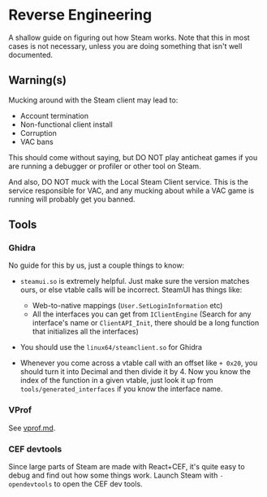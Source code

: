 # Reverse Engineering

A shallow guide on figuring out how Steam works.
Note that this in most cases is not necessary, unless you are doing something that isn't well documented. 

## Warning(s)
Mucking around with the Steam client may lead to:
- Account termination
- Non-functional client install
- Corruption
- VAC bans

This should come without saying, but DO NOT play anticheat games if you are running a debugger or profiler or other tool on Steam. 

And also, DO NOT muck with the Local Steam Client service. This is the service responsible for VAC, and any mucking about while a VAC game is running will probably get you banned. 

## Tools

### Ghidra
No guide for this by us, just a couple things to know:

- `steamui.so` is extremely helpful. Just make sure the version matches ours, or else vtable calls will be incorrect. SteamUI has things like:
	- Web-to-native mappings (`User.SetLoginInformation` etc)
	- All the interfaces you can get from `IClientEngine` (Search for any interface's name or `ClientAPI_Init`, there should be a long function that initializes all the interfaces) 

- You should use the `linux64/steamclient.so` for Ghidra

- Whenever you come across a vtable call with an offset like `+ 0x20`, you should turn it into Decimal and then divide it by 4. Now you know the index of the function in a given vtable, just look it up from `tools/generated_interfaces` if you know the interface name.

  

### VProf
See [vprof.md](https://github.com/20PercentRendered/opensteamclient/blob/master/reguide/vprof.md).

### CEF devtools
Since large parts of Steam are made with React+CEF, it's quite easy to debug and find out how some things work. 
Launch Steam with `-opendevtools` to open the CEF dev tools. 
